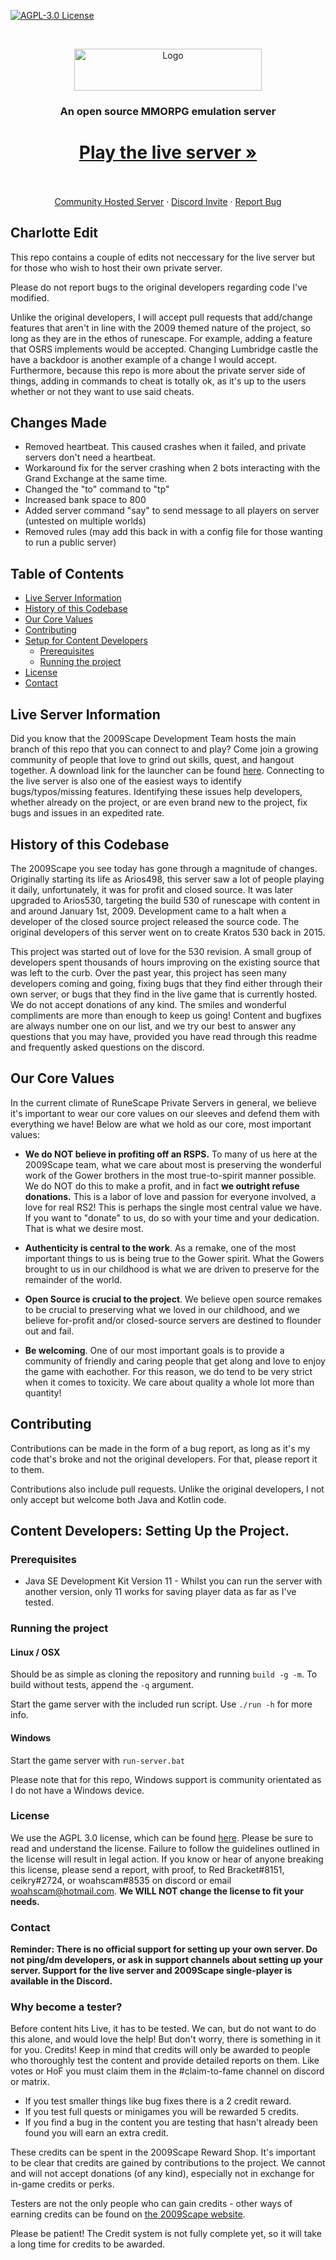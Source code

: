 [![AGPL-3.0 License][license-shield]][license-url]

<br />
<p align="center">
  <a href="https://gitlab.com/2009scape/2009scape">
    <img src="https://i.imgur.com/RsfVfkB.png" alt="Logo" width="300" height="67">
  </a>
  <h3 align="center">An open source MMORPG emulation server</h3>

  <h1 align="center"><a href="https://2009scape.org/"><strong>Play the live server »</strong></a></h1>
  <p align="center">
    <br />
    <br />
    <a href="https://2009scape.org/">Community Hosted Server</a>
    ·
    <a href="https://discord.gg/43YPGND">Discord Invite</a>
    ·    <a href="https://gitlab.com/2009scape/2009scape/-/issues">Report Bug</a>
  </p>

## Charlotte Edit

This repo contains a couple of edits not neccessary for the live server but for those who wish to host their own private server.

Please do not report bugs to the original developers regarding code I've modified.

Unlike the original developers, I will accept pull requests that add/change features that aren't in line with the 2009 themed nature of the project, so long as they are in the ethos of runescape. For example, adding a feature that OSRS implements would be accepted. Changing Lumbridge castle the have a backdoor is another example of a change I would accept. Furthermore, because this repo is more about the private server side of things, adding in commands to cheat is totally ok, as it's up to the users whether or not they want to use said cheats.

## Changes Made

- Removed heartbeat. This caused crashes when it failed, and private servers don't need a heartbeat.
- Workaround fix for the server crashing when 2 bots interacting with the Grand Exchange at the same time. 
- Changed the "to" command to "tp"
- Increased bank space to 800
- Added server command "say" to send message to all players on server (untested on multiple worlds)
- Removed rules (may add this back in with a config file for those wanting to run a public server)

## Table of Contents

* [Live Server Information](#live-server-information)
* [History of this Codebase](#history-of-this-codebase)
* [Our Core Values](#our-core-values) 
* [Contributing](#contributing)
* [Setup for Content Developers](#content-developers-setting-up-the-project)
  * [Prerequisites](#prerequisites)
  * [Running the project](#running-the-project)
* [License](#license)
* [Contact](#contact)


## Live Server Information

Did you know that the 2009Scape Development Team hosts the main branch of this repo that you can connect to and play? Come join a growing community of people that love to grind out skills, quest, and hangout together. A download link for the launcher can be found [here](https://2009scape.org). Connecting to the live server is also one of the easiest ways to identify bugs/typos/missing features. Identifying these issues help developers, whether already on the project, or are even brand new to the project, fix bugs and issues in an expedited rate.

## History of this Codebase

The 2009Scape you see today has gone through a magnitude of changes. Originally starting its life as Arios498, this server saw a lot of people playing it daily, unfortunately, it was for profit and closed source. It was later upgraded to Arios530, targeting the build 530 of runescape with content in and around January 1st, 2009. Development came to a halt when a developer of the closed source project released the source code. The original developers of this server went on to create Kratos 530 back in 2015.

This project was started out of love for the 530 revision. A small group of developers spent thousands of hours improving on the existing source that was left to the curb. Over the past year, this project has seen many developers coming and going, fixing bugs that they find either through their own server, or bugs that they find in the live game that is currently hosted. We do not accept donations of any kind. The smiles and wonderful compliments are more than enough to keep us going! Content and bugfixes are always number one on our list, and we try our best to answer any questions that you may have, provided you have read through this readme and frequently asked questions on the discord.

## Our Core Values

In the current climate of RuneScape Private Servers in general, we believe it's important to wear our core values on our sleeves and defend them with everything we have! Below are what we hold as our core, most important values:

* **We do NOT believe in profiting off an RSPS.** To many of us here at the 2009Scape team, what we care about most is preserving the wonderful work of the Gower brothers in the most true-to-spirit manner possible. We do NOT do this to make a profit, and in fact **we outright refuse donations.** This is a labor of love and passion for everyone involved, a love for real RS2! This is perhaps the single most central value we have. If you want to "donate" to us, do so with your time and your dedication. That is what we desire most.
  

* **Authenticity is central to the work**. As a remake, one of the most important things to us is being true to the Gower spirit. What the Gowers brought to us in our childhood is what we are driven to preserve for the remainder of the world. 


* **Open Source is crucial to the project**. We believe open source remakes to be crucial to preserving what we loved in our childhood, and we believe for-profit and/or closed-source servers are destined to flounder out and fail. 


* **Be welcoming**. One of our most important goals is to provide a community of friendly and caring people that get along and love to enjoy the game with eachother. For this reason, we do tend to be very strict when it comes to toxicity. We care about quality a whole lot more than quantity! 

## Contributing

Contributions can be made in the form of a bug report, as long as it's my code that's broke and not the original developers. For that, please report it to them.

Contributions also include pull requests. Unlike the original developers, I not only accept but welcome both Java and Kotlin code. 

## Content Developers: Setting Up the Project.

### Prerequisites

* Java SE Development Kit Version 11 - Whilst you can run the server with another version, only 11 works for saving player data as far as I've tested.

### Running the project

#### Linux / OSX

Should be as simple as cloning the repository and running `build -g -m`. To build without tests, append the `-q` argument.

Start the game server with the included run script. Use `./run -h` for more info.

#### Windows

Start the game server with `run-server.bat`

Please note that for this repo, Windows support is community orientated as I do not have a Windows device.

### License

We use the AGPL 3.0 license, which can be found [here](https://www.gnu.org/licenses/agpl-3.0.en.html). Please be sure to read and understand the license. Failure to follow the guidelines outlined in the license will result in legal action. If you know or hear of anyone breaking this license, please send a report, with proof, to Red Bracket#8151, ceikry#2724, or woahscam#8535 on discord or email woahscam@hotmail.com. **We WILL NOT change the license to fit your needs.**

### Contact

**Reminder: There is no official support for setting up your own server. Do not ping/dm developers, or ask in support channels about setting up your server. Support for the live server and 2009Scape single-player is available in the Discord.**


[license-shield]: https://img.shields.io/badge/license-AGPL--3.0-informational
[license-url]: https://www.gnu.org/licenses/agpl-3.0.en.html

### Why become a tester?

Before content hits Live, it has to be tested. We can, but do not want to do this alone, and would love the help! But don't worry, there is something in it for you. Credits! Keep in mind that credits will only be awarded to people who thoroughly test the content and provide detailed reports on them. Like votes or HoF you must claim them in the #claim-to-fame channel on discord or matrix.

* If you test smaller things like bug fixes there is a 2 credit reward.
* If you test full quests or minigames you will be rewarded 5 credits.
* If you find a bug in the content you are testing that hasn't already been found you will earn an extra credit.

These credits can be spent in the 2009Scape Reward Shop. It's important to be clear that credits are gained by contributions to the project. We cannot and will not accept donations (of any kind), especially not in exchange for in-game credits or perks.

Testers are not the only people who can gain credits - other ways of earning credits can be found on [the 2009Scape website](https://2009scape.org/site/game_guide/credits.html).

Please be patient! The Credit system is not fully complete yet, so it will take a long time for credits to be awarded. 
